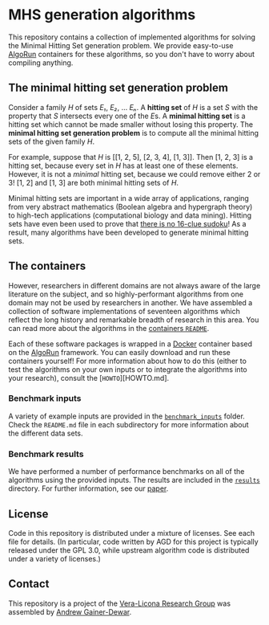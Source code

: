 # MHS generation algorithms
This repository contains a collection of implemented algorithms for solving the Minimal Hitting Set generation problem.
We provide easy-to-use [AlgoRun][] containers for these algorithms, so you don't have to worry about compiling anything.

## The minimal hitting set generation problem
Consider a family *H* of sets *E₁*, *E₂*, … *Eₙ*.
A **hitting set** of *H* is a set *S* with the property that *S* intersects every one of the *E*s.
A **minimal hitting set** is a hitting set which cannot be made smaller without losing this property.
The **minimal hitting set generation problem** is to compute all the minimal hitting sets of the given family *H*.

For example, suppose that *H* is [[1, 2, 5], [2, 3, 4], [1, 3]].
Then [1, 2, 3] is a hitting set, because every set in *H* has at least one of these elements.
However, it is not a *minimal* hitting set, because we could remove either 2 or 3!
[1, 2] and [1, 3] are both minimal hitting sets of *H*.

Minimal hitting sets are important in a wide array of applications, ranging from very abstract mathematics (Boolean algebra and hypergraph theory) to high-tech applications (computational biology and data mining).
Hitting sets have even been used to prove that [there is no 16-clue sudoku](//dx.doi.org/10.1080/10586458.2013.870056)!
As a result, many algorithms have been developed to generate minimal hitting sets.

## The containers
However, researchers in different domains are not always aware of the large literature on the subject, and so highly-performant algorithms from one domain may not be used by researchers in another.
We have assembled a collection of software implementations of seventeen algorithms which reflect the long history and remarkable breadth of research in this area.
You can read more about the algorithms in the [containers `README`](containers/).

Each of these software packages is wrapped in a [Docker][] container based on the [AlgoRun][] framework.
You can easily download and run these containers yourself!
For more information about how to do this (either to test the algorithms on your own inputs or to integrate the algorithms into your research), consult the [`HOWTO`][HOWTO.md].

### Benchmark inputs
A variety of example inputs are provided in the [`benchmark_inputs`](benchmark_inputs/) folder.
Check the `README.md` file in each subdirectory for more information about the different data sets.

### Benchmark results
We have performed a number of performance benchmarks on all of the algorithms using the provided inputs.
The results are included in the [`results`](results/) directory.
For further information, see our [paper][].

## License
Code in this repository is distributed under a mixture of licenses.
See each file for details.
(In particular, code written by AGD for this project is typically released under the GPL 3.0, while upstream algorithm code is distributed under a variety of licenses.)

## Contact
This repository is a project of the [Vera-Licona Research Group][compsysmed] was assembled by [Andrew Gainer-Dewar][agdphd].

[docker]: //docker.io "Docker"
[algorun]: //algorun.org "Algorun"
[jsonschema]: //pypi.python.org/pypi/jsonschema "Python-jsonschema"
[compsysmed]: //compsysmed.org
[agdphd]: //github.com/agdphd
[paper]: TODO
